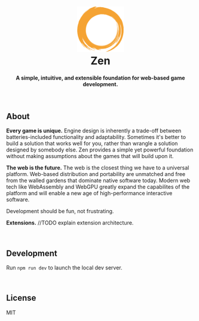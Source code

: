 <h1 align="center">
  <br>
  <img src="https://github.com/hoodoo-games/zen/blob/main/zen.png?raw=true" alt="Zen logo" width="125">
  <br>
  Zen
  <br>
</h1>

<h4 align="center">A simple, intuitive, and extensible foundation for web-based game development.</h4>

<div>&nbsp</div>

## About

**Every game is unique.** Engine design is inherently a trade-off between batteries-included functionality and adaptability. Sometimes it's better to build a solution that works well for you, rather than wrangle a solution designed by somebody else. Zen provides a simple yet powerful foundation without making assumptions about the games that will build upon it.

**The web is the future.** The web is the closest thing we have to a universal platform. Web-based distribution and portability are unmatched and free from the walled gardens that dominate native software today. Modern web tech like WebAssembly and WebGPU greatly expand the capabilites of the platform and will enable a new age of high-performance interactive software.

Development should be fun, not frustrating.

**Extensions.** //TODO explain extension architecture.

<div>&nbsp</div>

## Development

Run `npm run dev` to launch the local dev server.

<div>&nbsp</div>

## License

MIT
